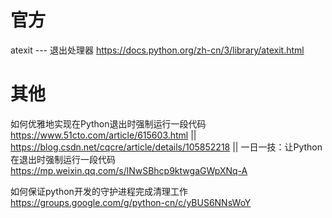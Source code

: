 
# 官方

atexit --- 退出处理器 https://docs.python.org/zh-cn/3/library/atexit.html

# 其他

如何优雅地实现在Python退出时强制运行一段代码 https://www.51cto.com/article/615603.html || https://blog.csdn.net/cqcre/article/details/105852218 || 一日一技：让Python在退出时强制运行一段代码 https://mp.weixin.qq.com/s/lNwSBhcp9ktwgaGWpXNq-A

如何保证python开发的守护进程完成清理工作 https://groups.google.com/g/python-cn/c/yBUS6NNsWoY
